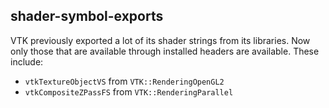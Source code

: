 ## shader-symbol-exports

VTK previously exported a lot of its shader strings from its libraries. Now
only those that are available through installed headers are available. These
include:

- `vtkTextureObjectVS` from `VTK::RenderingOpenGL2`
- `vtkCompositeZPassFS` from `VTK::RenderingParallel`

